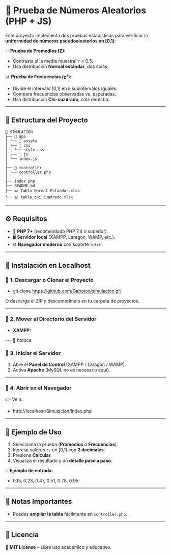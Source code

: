 # 🎲 Prueba de Números Aleatorios (PHP + JS)

Este proyecto implementa dos pruebas estadísticas para verificar la **uniformidad de números pseudoaleatorios en [0,1]**:

✨ **Prueba de Promedios (Z):**  
- Contrasta si la media muestral `r̄` ≈ 0.5.  
- Usa distribución **Normal estándar**, dos colas.

📊 **Prueba de Frecuencias (χ²):**  
- Divide el intervalo [0,1] en `K` subintervalos iguales.  
- Compara frecuencias observadas vs. esperadas.  
- Usa distribución **Chi-cuadrado**, cola derecha.

---

## 📂 Estructura del Proyecto

    📁 SIMULACION
    ├── 📁 app
    │ └── 📁 assets
    │ ├── 📁 css
    │ │ └── style.css
    │ └── 📁 js
    │ └── index.js
    │
    ├── 📁 controller
    │ └── controller.php
    │
    ├── index.php
    ├── README.md
    ├── 📊 Tabla Normal Estandar.xlsx
    └── 📊 tabla_chi_cuadrado.xlsx


---

## ⚙️ Requisitos

- 🐘 **PHP 7+** (recomendado PHP 7.4 o superior).  
- 🖥️ **Servidor local** (XAMPP, Laragon, WAMP, etc.).  
- 🌐 **Navegador moderno** con soporte `fetch`.

---

## 🚀 Instalación en Localhost

### 🔹 1. Descargar o Clonar el Proyecto

- git clone https://github.com/Gabotox/simulacion.git


O descarga el ZIP y descomprímelo en tu carpeta de proyectos.

---

### 🔹 2. Mover al Directorio del Servidor

- **XAMPP:**  

---  📁 htdocs


### 🔹 3. Iniciar el Servidor

1. Abre el **Panel de Control** (XAMPP / Laragon / WAMP).  
2. Activa **Apache** (MySQL no es necesario aquí).  

---

### 🔹 4. Abrir en el Navegador

👉 Ve a:  


- http://localhost/Simulacion/index.php




---

## 🧪 Ejemplo de Uso

1. Selecciona la prueba (**Promedios** o **Frecuencias**).  
2. Ingresa valores `rᵢ` en [0,1] con **2 decimales**.  
3. Presiona **Calcular**.  
4. Visualiza el resultado y un **detalle paso a paso**.  

💡 **Ejemplo de entrada:**  


- 0.15, 0.23, 0.47, 0.51, 0.78, 0.95


---

## 📖 Notas Importantes

- Puedes **ampliar la tabla** fácilmente en `controller.php`.  

---

## 📜 Licencia

📄 **MIT License** – Libre uso académico y educativo. 


